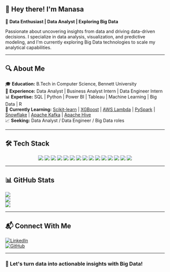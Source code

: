 ## 👋 Hey there! I'm Manasa

🚀 **Data Enthusiast | Data Analyst | Exploring Big Data**  

Passionate about uncovering insights from data and driving data-driven decisions. I specialize in data analysis, visualization, and predictive modeling, and I'm currently exploring Big Data technologies to scale my analytical capabilities. 

---

## 🔍 About Me  

🎓 **Education:** B.Tech in Computer Science, Bennett University  
💼 **Experience:** Data Analyst | Business Analyst Intern | Data Engineer Intern  
📊 **Expertise:** SQL | Python | Power BI | Tableau | Machine Learning | Big Data | R  
📌 **Currently Learning:** [Scikit-learn](https://scikit-learn.org/) | [XGBoost](https://xgboost.ai/) | [AWS Lambda](https://aws.amazon.com/lambda/) | [PySpark](https://spark.apache.org/docs/latest/api/python/) | [Snowflake](https://www.snowflake.com/) | [Apache Kafka](https://kafka.apache.org/) | [Apache Hive](https://hive.apache.org/)  
📈 **Seeking:** Data Analyst / Data Engineer / Big Data roles  

---

## 🛠️ Tech Stack  

<p align="center">
  <a href="https://www.python.org/"><img src="https://img.shields.io/badge/Python-3776AB?style=for-the-badge&logo=python&logoColor=white"/></a>
  <a href="https://www.postgresql.org/"><img src="https://img.shields.io/badge/SQL-4479A1?style=for-the-badge&logo=postgresql&logoColor=white"/></a>
  <a href="https://powerbi.microsoft.com/"><img src="https://img.shields.io/badge/Power%20BI-F2C811?style=for-the-badge&logo=powerbi&logoColor=white"/></a>
  <a href="https://www.tableau.com/"><img src="https://img.shields.io/badge/Tableau-E97627?style=for-the-badge&logo=tableau&logoColor=white"/></a>
  <a href="https://www.microsoft.com/en-us/microsoft-365/excel"><img src="https://img.shields.io/badge/Excel-217346?style=for-the-badge&logo=microsoft-excel&logoColor=white"/></a>
  <a href="https://scikit-learn.org/"><img src="https://img.shields.io/badge/Scikit--learn-F7931E?style=for-the-badge&logo=scikit-learn&logoColor=white"/></a>
  <a href="https://xgboost.ai/"><img src="https://img.shields.io/badge/XGBoost-EC4E20?style=for-the-badge&logoColor=white"/></a>
  <a href="https://spark.apache.org/docs/latest/api/python/"><img src="https://img.shields.io/badge/PySpark-%23E25A1C.svg?style=for-the-badge&logo=apache-spark&logoColor=white"/></a>
  <a href="https://www.snowflake.com/"><img src="https://img.shields.io/badge/Snowflake-%2300A1E0.svg?style=for-the-badge&logo=snowflake&logoColor=white"/></a>
  <a href="https://kafka.apache.org/"><img src="https://img.shields.io/badge/Apache%20Kafka-231F20?style=for-the-badge&logo=apache-kafka&logoColor=white"/></a>
  <a href="https://hive.apache.org/"><img src="https://img.shields.io/badge/Apache%20Hive-FDEE21?style=for-the-badge&logo=apache-hive&logoColor=black"/></a>
  <a href="https://www.tensorflow.org/"><img src="https://img.shields.io/badge/Machine%20Learning-FF6F00?style=for-the-badge&logo=tensorflow&logoColor=white"/></a>
  <a href="https://www.mongodb.com/"><img src="https://img.shields.io/badge/MongoDB-47A248?style=for-the-badge&logo=mongodb&logoColor=white"/></a>
  <a href="https://www.r-project.org/"><img src="https://img.shields.io/badge/R-276DC3?style=for-the-badge&logo=r&logoColor=white"/></a>
  <a href="https://en.wikipedia.org/wiki/Statistical_analysis"><img src="https://img.shields.io/badge/Statistical%20Analysis-8A2BE2?style=for-the-badge&logo=chart-bar&logoColor=white"/></a>
</p>

---

## 📊 GitHub Stats  

![](https://github-readme-stats.vercel.app/api?username=manasaoruganti&theme=radical&show_icons=true&count_private=true)  
![](https://github-readme-streak-stats.herokuapp.com/?user=manasaoruganti&theme=radical&hide_border=false)  
![](https://github-readme-stats.vercel.app/api/top-langs/?username=manasaoruganti&theme=radical&layout=compact)  

---

## 📬 Connect With Me  

[![LinkedIn](https://img.shields.io/badge/LinkedIn-%230A66C2.svg?style=for-the-badge&logo=linkedin)](https://www.linkedin.com/in/manasa-oruganti-37a311216/)  
[![GitHub](https://img.shields.io/badge/GitHub-%23121011.svg?style=for-the-badge&logo=github)](https://github.com/Manasaoruganti)  

---

### 🚀 Let's turn data into actionable insights with Big Data!  
